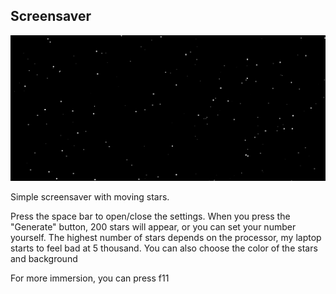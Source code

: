 ## Screensaver

[![img.png](img.png)](https://screensaver-five.vercel.app/)

Simple screensaver with moving stars.

Press the space bar to open/close the settings.
When you press the "Generate" button, 200 stars will appear, or
you can set your number yourself.
The highest number of stars depends on the processor, my laptop starts to feel bad at 5 thousand.
You can also choose the color of the stars and background

For more immersion, you can press f11
